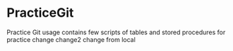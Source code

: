 # PracticeGit
Practice Git usage
contains few scripts of tables and stored procedures for practice
change
change2
change from local
